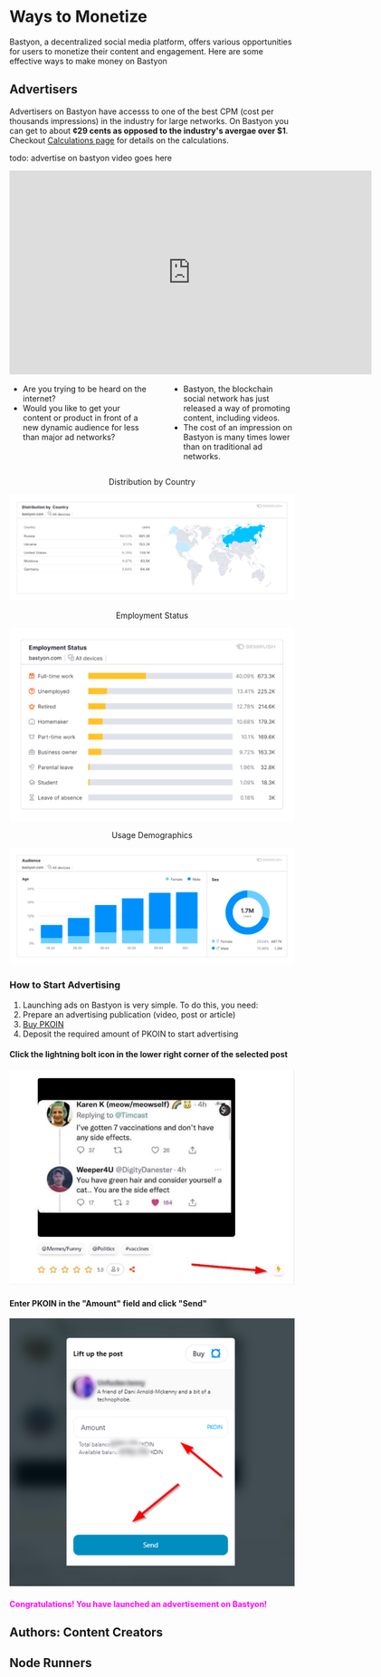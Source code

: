 # Ways to Monetize

Bastyon, a decentralized social media platform, offers various opportunities for users to monetize their content and engagement. Here are some effective ways to make money on Bastyon

## Advertisers
Advertisers on Bastyon have accesss to one of the best CPM (cost per thousands impressions) in the industry for large networks. On Bastyon you can get to about **¢29 cents as opposed to the industry's avergae over $1**. Checkout [Calculations page](advertisement-cpm-calculation.md) for details on the calculations.

todo: advertise on bastyon video goes here

<iframe width="640" style="aspect-ratio:1.7770833333333333" src="https://bastyon.com/embedVideo.php?embed=true&amp;autoplay=true&amp;s=2cdab966cf0cce28b52597a42d9f4290489b120a2ec64a09e6a6650ffb090f66&amp;host=peertube23.pocketnet.app&amp;id=cf7b0d22-6d10-46bc-bb9b-de6d51482153" frameborder="0" allow="accelerometer; autoplay; clipboard-write; encrypted-media; gyroscope; picture-in-picture" allowfullscreen=""></iframe>


<div style="display: flex; justify-content: center; width: 100%;">
    <div style="display: flex; max-width: 600px;">
        <div style="margin-right: 40px;">
            <ul>
                <li>Are you trying to be heard on the internet?</li>
                <li>Would you like to get your content or product in front of a new dynamic audience for less than major ad networks?</li>
            </ul>
        </div>
        <div>
            <ul>
                <li>Bastyon, the blockchain social network has just released a way of promoting content, including videos.</li>
                <li>The cost of an impression on Bastyon is many times lower than on traditional ad networks.</li>
            </ul>
        </div>
    </div>
</div>

<p align="center"> Distribution by Country</p>

![alt text](bastyon-usage-distribution-by-country.png)


<p align="center">Employment Status</p>

![alt text](bastyon-usage-employment-status.png)


<p align="center">Usage Demographics</p>

![alt text](bastyon-usage-audience.png)


### How to Start Advertising

1. Launching ads on Bastyon is very simple. To do this, you need:
2. Prepare an advertising publication (video, post or article)
3. [Buy PKOIN](buying-pkoin.md)
4. Deposit the required amount of PKOIN to start advertising

#### Click the lightning bolt icon in the lower right corner of the selected post

![alt text](lightning-bolt-action.png)

#### Enter PKOIN in the "Amount" field and click "Send"

![alt text](lift-up-the-post.png)

#### <span style="color: magenta;">Congratulations! You have launched an advertisement on Bastyon!</span>

## Authors: Content Creators


## Node Runners
